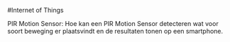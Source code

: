#Internet of Things

PIR Motion Sensor: 
Hoe kan een PIR Motion Sensor detecteren wat voor soort beweging er plaatsvindt en de resultaten tonen op een smartphone.
